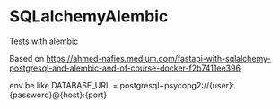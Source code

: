# SQLalchemyAlembic
Tests with alembic

Based on
https://ahmed-nafies.medium.com/fastapi-with-sqlalchemy-postgresql-and-alembic-and-of-course-docker-f2b7411ee396


env be like
DATABASE_URL = postgresql+psycopg2://{user}:{password}@{host}:{port}

